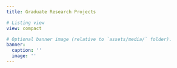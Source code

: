 ```yaml
---
title: Graduate Research Projects

# Listing view
view: compact

# Optional banner image (relative to `assets/media/` folder).
banner:
  caption: ''
  image: ''
---
```


